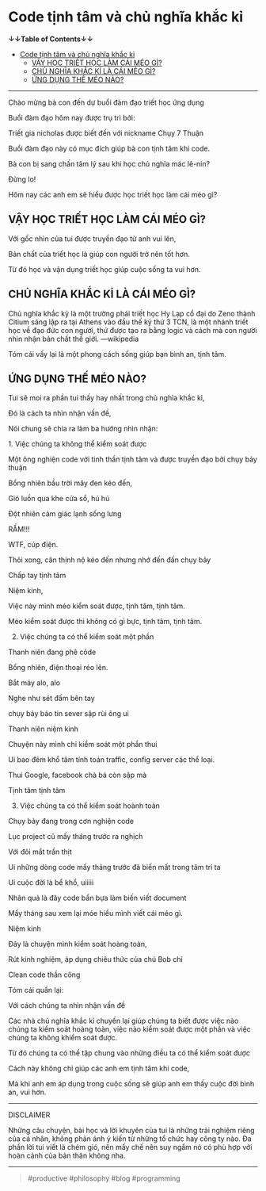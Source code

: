 # Code tịnh tâm và chủ nghĩa khắc kỉ

**↓↓Table of Contents↓↓**

- [Code tịnh tâm và chủ nghĩa khắc kỉ](#code-tịnh-tâm-và-chủ-nghĩa-khắc-kỉ)
  - [VẬY HỌC TRIẾT HỌC LÀM CÁI MÉO GÌ?](#vậy-học-triết-học-làm-cái-méo-gì)
  - [CHỦ NGHĨA KHẮC KỈ LÀ CÁI MÉO GÌ?](#chủ-nghĩa-khắc-kỉ-là-cái-méo-gì)
  - [ỨNG DỤNG THẾ MÉO NÀO?](#ứng-dụng-thế-méo-nào)

---

Chào mừng bà con đến dự buổi đàm đạo triết học ứng dụng

Buổi đàm đạo hôm nay được trụ trì bởi:

Triết gia nicholas được biết đến với nickname Chụy 7 Thuận

Buổi đàm đạo này có mục đích giúp bà con tịnh tâm khi code.

Bà con bị sang chấn tâm lý sau khi học chủ nghĩa mác lê-nin?

Đừng lo!

Hôm nay các anh em sẽ hiểu được học triết học làm cái méo gì?

## VẬY HỌC TRIẾT HỌC LÀM CÁI MÉO GÌ?

Với gốc nhìn của tui được truyền đạo từ anh vui lên,

Bản chất của triết học là giúp con người trở nên tốt hơn.

Từ đó học và vận dụng triết học giúp cuộc sống ta vui hơn.

## CHỦ NGHĨA KHẮC KỈ LÀ CÁI MÉO GÌ?

Chủ nghĩa khắc kỷ là một trường phái triết học Hy Lạp cổ đại do Zeno thành Citium sáng lập ra tại Athens vào đầu thế kỷ thứ 3 TCN, là một nhánh triết học về đạo đức con người, thứ được tạo ra bằng logic và cách mà con người nhìn nhận bản chất thế giới. —wikipedia

Tóm cái vấy lại là một phong cách sống giúp bạn bình an, tịnh tâm.

## ỨNG DỤNG THẾ MÉO NÀO?

Tui sẽ moi ra phần tui thấy hay nhất trong chủ nghĩa khắc kỉ,

Đó là cách ta nhìn nhận vấn đề,

Nói chung sẽ chia ra làm ba hướng nhìn nhận:

1. Việc chúng ta không thể kiểm soát được

Một ông nghiện code với tinh thần tịnh tâm và được truyền đạo bởi chụy bảy thuận

Bổng nhiên bầu trời mây đen kéo đến,

Gió luồn qua khe cửa sổ, hú hú

Đột nhiên cảm giác lạnh sống lưng

RẦM!!!

WTF, cúp điện.

Thôi xong, căn thịnh nộ kéo đến nhưng nhớ đến đấn chụy bảy

Chấp tay tịnh tâm

Niệm kinh,

Việc này mình méo kiểm soát được, tịnh tâm, tịnh tâm.

Méo kiểm soát được thì không có gì bực, tịnh tâm, tịnh tâm.

2. Việc chúng ta có thể kiểm soát một phần

Thanh niên đang phê cỏde

Bổng nhiên, điện thoại réo lên.

Bắt máy alo, alo

Nghe như sét đấm bên tay

chụy bảy báo tin sever sập rùi ông ui

Thanh niên niệm kinh

Chuyện này mình chỉ kiểm soát một phần thui

Ui bao đêm khổ tâm tính toán traffic, config server các thể loại.

Thui Google, facebook chà bá còn sập mà

Tịnh tâm tịnh tâm

3. Việc chúng ta có thể kiểm soát hoành toàn

Chụy bảy đang trong cơn nghiện code

Lục project cũ mấy tháng trước ra nghịch

Với đôi mắt trần thịt

Ui những dòng code mấy tháng trước đã biến mất trong tâm trí ta

Ui cuộc đời là bể khổ, uiiiii

Nhân quả là đây code bẩn bựa làm biến viết document

Mấy tháng sau xem lại móe hiểu mình viết cái méo gì.

Niệm kinh

Đây là chuyện mình kiểm soát hoàng toàn,

Rút kinh nghiệm, áp dụng chiêu thức của chú Bob chỉ

Clean code thần công

Tóm cái quần lại:

Với cách chúng ta nhìn nhận vấn đề

Các nhà chủ nghĩa khắc kỉ chuyền lại giúp chúng ta biết được việc nào chúng ta kiểm soát hoàng toàn, việc nào kiểm soát được một phần và việc chúng ta không khiểm soát được.

Từ đó chúng ta có thể tập chung vào những điều ta có thể kiểm soát được

Cách này không chỉ giúp các anh em tịnh tâm khi code,

Mà khi anh em áp dụng trong cuộc sống sẽ giúp anh em thấy cuộc đời bình an, vui hơn.

---

DISCLAIMER

Những câu chuyện, bài học và lời khuyên của tui là những trải nghiệm riêng của cá nhân, không phản ánh ý kiến từ những tổ chức hay công ty nào. Đa phần lời tui viết là chém gió, nên mấy chế nên suy ngẩm nó có phù hợp với hoàn cảnh của bản thân không nha.

---

> #productive #philosophy #blog #programming
